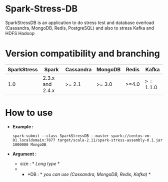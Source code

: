 # Spark-Stress-DB
SparkStressDB is an application to do stress test and database overload (Cassandra, MongoDB, Redis, PostgreSQL) and also to stress Kafka and HDFS Hadoop

# Version compatibility and branching

| SparkStress  |   Spark        |    Cassandra  | MongoDB    |   Redis    |  Kafka    | 
|     ---      |     ---        |     ---       |  ---       |   ---      |   ---     |
| 1.0          | 2.3.x and 2.4.x| >= 2.1        |>= 3.0      | >=4.0      | > = 1.1.0 |

# How to use 

- **Example :**




  ``` spark-submit --class SparkStressDB --master spark://centos-vm-01.localdomain:7077 target/scala-2.11/spark-stress-assembly-0.1.jar 1000000 MongoDB ```


- **Argument :**
  - size : * *Long type* *
  - * *DB : * *you can use (Cassandra, MongoDB, Redis, Kafka)* *
  
